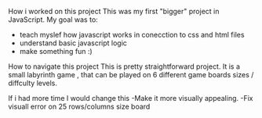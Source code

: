 How i worked on this project
  This was my first "bigger"  project in JavaScript.
  My goal was to:
  - teach myslef how javascript works in conecction to css and html files
  - understand basic javascript logic
  - make something fun :)

How to navigate this project
 This is pretty straightforward project. It is a small labyrinth game ,
 that can be played on 6 different game boards sizes / diffculty levels.

If i had more time I would change this
 -Make it more visually appealing. 
 -Fix visuall error on 25 rows/columns size board
